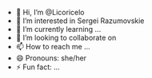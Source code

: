 - 👋 Hi, I’m @Licoricelo
- 👀 I’m interested in Sergei Razumovskie
- 🌱 I’m currently learning ...
- 💞️ I’m looking to collaborate on 
- 📫 How to reach me ...
- 😄 Pronouns: she/her
- ⚡ Fun fact: ...

<!---
Licoricelo/Licoricelo is a ✨ special ✨ repository because its `README.md` (this file) appears on your GitHub profile.
You can click the Preview link to take a look at your changes.
--->

